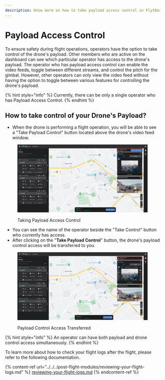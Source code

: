 ```yaml
---
description: Know more on how to take payload access control in FlytBase dashboard.
---
```


# Payload Access Control

To ensure safety during flight operations, operators have the option to take control of the drone's payload. Other members who are active on the dashboard can see which particular operator has access to the drone's payload. The operator who has payload access control can enable the video feeds, toggle between different streams, and control the pitch for the gimbal. However, other operators can only view the video feed without having the option to toggle between various features for controlling the drone's payload.

{% hint style="info" %}
Currently, there can be only a single operator who has Payload Access Control.
{% endhint %}

## How to take control of your Drone's Payload?

* When the drone is performing a flight operation, you will be able to see a "Take Payload Control" button located above the drone's video feed window.&#x20;

<figure><img src="../../../.gitbook/assets/image (385).png" alt=""><figcaption><p>Taking Payload Access Control</p></figcaption></figure>

* You can see the name of the operator beside the "Take Control" button who currently has access.
* After clicking on the "**Take Payload Control**" button, the drone's payload control access will be transferred to you.

<figure><img src="../../../.gitbook/assets/image (387).png" alt=""><figcaption><p>Payload Control Access Transferred</p></figcaption></figure>

{% hint style="info" %}
An operator can have both payload and drone control access simultaneously.
{% endhint %}

To learn more about how to check your flight logs after the flight, please refer to the following documentation.

{% content-ref url="../../../post-flight-modules/reviewing-your-flight-logs.md" %}
[reviewing-your-flight-logs.md](../../../post-flight-modules/reviewing-your-flight-logs.md)
{% endcontent-ref %}
